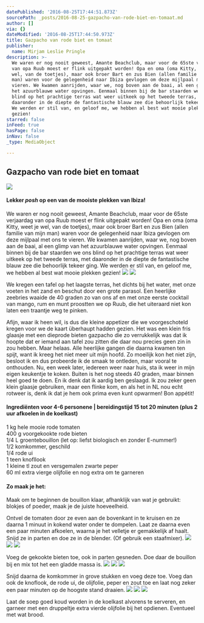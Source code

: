 ```yaml
---
datePublished: '2016-08-25T17:44:51.873Z'
sourcePath: _posts/2016-08-25-gazpacho-van-rode-biet-en-tomaat.md
author: []
via: {}
dateModified: '2016-08-25T17:44:50.973Z'
title: Gazpacho van rode biet en tomaat
publisher:
  name: Mirjam Leslie Pringle
description: >-
  We waren er nog nooit geweest, Amante Beachclub, maar voor de 65ste verjaardag
  van opa Ruub moest er flink uitgepakt worden! Opa en oma (oma Kitty, weet je
  wel, van de toetjes), maar ook broer Bart en zus Bien (allen familie van mijn
  man) waren voor de gelegenheid naar Ibiza gevlogen om deze mijlpaal met ons te
  vieren. We kwamen aanrijden, waar we, nog boven aan de baai, al een glimp van
  het azuurblauwe water opvingen. Eenmaal binnen bij de bar staarden we ons
  blind op het prachtige terras wat weer uitkeek op het tweede terras, met
  daaronder in de diepte de fantastische blauw zee die behoorlijk tekeer ging.
  We werden er stil van, en geloof me, we hebben al best wat mooie plekken
  gezien!
starred: false
inFeed: true
hasPage: false
inNav: false
_type: MediaObject

---
```

## Gazpacho van rode biet en tomaat
![](https://the-grid-user-content.s3-us-west-2.amazonaws.com/0f1e3538-06b7-4191-ba2c-afbf3bf06d4a.jpg)

#### Lekker _posh_ op een van de mooiste plekken van Ibiza!

We waren er nog nooit geweest, Amante Beachclub, maar voor de 65ste verjaardag van opa Ruub moest er flink uitgepakt worden! Opa en oma (oma Kitty, weet je wel, van de toetjes), maar ook broer Bart en zus Bien (allen familie van mijn man) waren voor de gelegenheid naar Ibiza gevlogen om deze mijlpaal met ons te vieren. We kwamen aanrijden, waar we, nog boven aan de baai, al een glimp van het azuurblauwe water opvingen. Eenmaal binnen bij de bar staarden we ons blind op het prachtige terras wat weer uitkeek op het tweede terras, met daaronder in de diepte de fantastische blauw zee die behoorlijk tekeer ging. We werden er stil van, en geloof me, we hebben al best wat mooie plekken gezien!
![](https://the-grid-user-content.s3-us-west-2.amazonaws.com/ba130214-68b3-4948-ae72-9b090c06fd63.jpg)
![](https://the-grid-user-content.s3-us-west-2.amazonaws.com/a54a647a-3df2-4ee7-b82d-850fe982d60a.jpg)

We kregen een tafel op het laagste terras, het dichts bij het water, met onze voeten in het zand en beschut door een grote parasol. Een heerlijke zeebries waaide de 40 graden zo van ons af en met onze eerste cocktail van mango, rum en munt proostten we op Ruub, die het uiteraard niet kon laten een traantje weg te pinken.

Afijn, waar ik heen wil, is dus die kleine appetizer die we voorgeschoteld kregen voor we de kaart überhaupt hadden gezien. Het was een klein fris glaasje met een dieprode bieten gazpacho die zo verrukkelijk was dat ik hoopte dat er iemand aan tafel zou zitten die daar nou precies geen zin in zou hebben. Maar helaas. Alle heerlijke gangen die daarna kwamen ten spijt, want ik kreeg het niet meer uit mijn hoofd. Zo moeilijk kon het niet zijn, besloot ik en dus probeerde ik de smaak te ontleden, maar vooral te onthouden. Nu, een week later, iedereen weer naar huis, sta ik weer in mijn eigen keukentje te koken. Buiten is het nog steeds 40 graden, maar binnen heel goed te doen. En ik denk dat ik aardig ben geslaagd. Ik zou zeker geen klein glaasje gebruiken, maar een flinke kom, en als het in NL nou echt rotweer is, denk ik dat je hem ook prima even kunt opwarmen! Bon appétit!

#### Ingrediënten voor 4-6 personene | bereidingstijd 15 tot 20 minuten (plus 2 uur afkoelen in de koelkast)

1 kg hele mooie rode tomaten  
400 g voorgekookte rode bieten  
1/4 L groentebouillon (let op: liefst biologisch en zonder E-nummer!)  
1/2 komkommer, geschild  
1/4 rode ui  
1 teen knofllook  
1 kleine tl zout en versgemalen zwarte peper  
60 ml extra vierge olijfolie en nog extra om te garneren

#### Zo maak je het:

Maak om te beginnen de bouillon klaar, afhanklijk van wat je gebruikt: blokjes of poeder, maak je de juiste hoeveelheid.

Ontvel de tomaten door ze even aan de bovenkant in te kruisen en ze daarna 1 minuut in kokend water onder te dompelen. Laat ze daarna even een paar minuten afkoelen, waarna je het velletje er gemakkelijk af haalt. Snijd ze in parten en doe ze in de blender. (Of gebruik een staafmixer).
![](https://the-grid-user-content.s3-us-west-2.amazonaws.com/8c9de7c0-57c8-4f89-8514-195ff08bb175.jpg)
![](https://the-grid-user-content.s3-us-west-2.amazonaws.com/1ca88d08-1141-42f8-92dd-155c9a38f3e9.jpg)
![](https://the-grid-user-content.s3-us-west-2.amazonaws.com/11bca976-d83d-4f99-bc38-ec2c8c2dc358.jpg)

Voeg de gekookte bieten toe, ook in parten gesneden. Doe daar de bouillon bij en mix tot het een gladde massa is.
![](https://the-grid-user-content.s3-us-west-2.amazonaws.com/eddeed54-b895-42a2-8f71-3e1e4908044a.jpg)
![](https://the-grid-user-content.s3-us-west-2.amazonaws.com/256db2d3-e482-40a6-8f27-7ae09ccef3d9.jpg)
![](https://the-grid-user-content.s3-us-west-2.amazonaws.com/fbc7d166-4393-4fd1-91ae-d68f0b6f39f1.jpg)

Snijd daarna de komkommer in grove stukken en voeg deze toe. Voeg dan ook de knoflook, de rode ui, de olijfolie, peper en zout toe en laat nog zeker een paar minuten op de hoogste stand draaien.
![](https://the-grid-user-content.s3-us-west-2.amazonaws.com/a4ccea7a-957c-41e2-8f74-fc5a477e4b08.jpg)
![](https://the-grid-user-content.s3-us-west-2.amazonaws.com/a5a45634-8971-4d23-94e5-7484fec2b63b.jpg)
![](https://the-grid-user-content.s3-us-west-2.amazonaws.com/36a09b7d-9e6f-48bd-ad5c-1189a6299487.jpg)

Laat de soep goed koud worden in de koelkast alvorens te serveren, en garneer met een druppeltje extra vierde olijfolie bij het opdienen. Eventueel met wat brood.